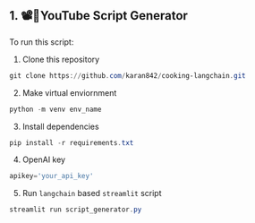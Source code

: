 ## 1. 📽️📄YouTube Script Generator
To run this script:

1. Clone this repository
```powershell
git clone https://github.com/karan842/cooking-langchain.git
```

2. Make virtual enviornment
```powershell
python -m venv env_name
```

3. Install dependencies
```powershell
pip install -r requirements.txt
```

4. OpenAI key
```python
apikey='your_api_key'
``` 


5. Run `langchain` based `streamlit` script
```powershell
streamlit run script_generator.py
```
